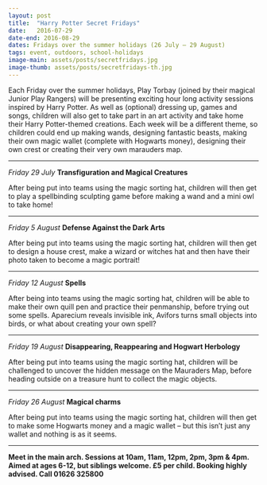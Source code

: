 ```yaml
---
layout: post
title:  "Harry Potter Secret Fridays"
date:   2016-07-29
date-end: 2016-08-29
dates: Fridays over the summer holidays (26 July – 29 August)
tags: event, outdoors, school-holidays
image-main: assets/posts/secretfridays.jpg
image-thumb: assets/posts/secretfridays-th.jpg
---
```


Each Friday over the summer holidays, Play Torbay (joined by their magical Junior Play Rangers) will be presenting exciting hour long activity sessions inspired by Harry Potter. As well as (optional) dressing up, games and songs, children will also get to take part in an art activity and take home their Harry Potter-themed creations. Each week will be a different theme, so children could end up making wands, designing fantastic beasts, making their own magic wallet (complete with Hogwarts money), designing their own crest or creating their very own marauders map.

<hr>

*Friday 29 July*
**Transfiguration and Magical Creatures**

After being put into teams using the magic sorting hat, children will then get to play a spellbinding sculpting game before making a wand and a mini owl to take home!

<hr>

*Friday 5 August*
**Defense Against the Dark Arts**

After being put into teams using the magic sorting hat, children will then get to design a house crest, make a wizard or witches hat and then have their photo taken to become a magic portrait!

<hr>

*Friday 12 August*
**Spells**

After being into teams using the magic sorting hat, children will be able to make their own quill pen and practice their penmanship, before trying out some spells. Aparecium reveals invisible ink, Avifors turns small objects into birds, or what about creating your own spell?

<hr>

*Friday 19 August*
**Disappearing, Reappearing and Hogwart Herbology**

After being put into teams using the magic sorting hat, children will be challenged to uncover the hidden message on the Mauraders Map, before heading outside on a treasure hunt to collect the magic objects.

<hr>

*Friday 26 August*
**Magical charms**

After being put into teams using the magic sorting hat, children will then get to make some Hogwarts money and a magic wallet – but this isn’t just any wallet and nothing is as it seems.

<hr>

**Meet in the main arch. Sessions at 10am, 11am, 12pm, 2pm, 3pm & 4pm. Aimed at ages 6-12, but siblings welcome. £5 per child. Booking highly advised. Call 01626 325800**
